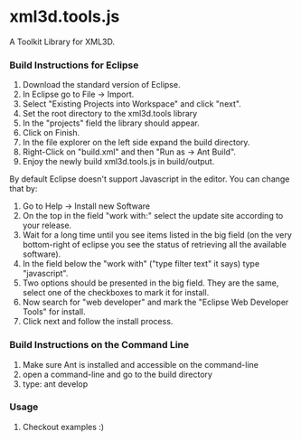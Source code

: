 xml3d.tools.js
===============

A Toolkit Library for XML3D.

### Build Instructions for Eclipse ###

1. Download the standard version of Eclipse.
2. In Eclipse go to File -> Import.
3. Select "Existing Projects into Workspace" and click "next".
4. Set the root directory to the xml3d.tools library
5. In the "projects" field the library should appear.
6. Click on Finish.
7. In the file explorer on the left side expand the build directory.
8. Right-Click on "build.xml" and then "Run as -> Ant Build".
9. Enjoy the newly build xml3d.tools.js in build/output.

By default Eclipse doesn't support Javascript in the editor. You can change that by:
1. Go to Help -> Install new Software
2. On the top in the field "work with:" select the update site according to your release.
3. Wait for a long time until you see items listed in the big field (on the very bottom-right of eclipse you see the status of retrieving all the available software).
4. In the field below the "work with" ("type filter text" it says) type "javascript".
5. Two options should be presented in the big field. They are the same, select one of the checkboxes to mark it for install.
6. Now search for "web developer" and mark the "Eclipse Web Developer Tools" for install.
7. Click next and follow the install process.

### Build Instructions on the Command Line ###

1. Make sure Ant is installed and accessible on the command-line
2. open a command-line and go to the build directory
3. type:
    ant develop

### Usage ###

1. Checkout examples :)

